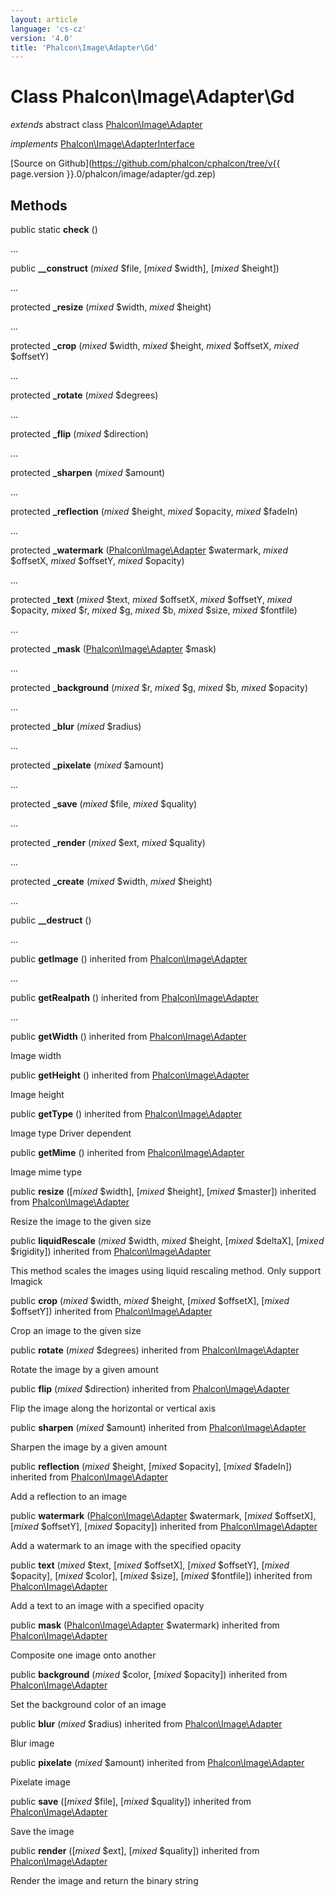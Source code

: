 ```yaml
---
layout: article
language: 'cs-cz'
version: '4.0'
title: 'Phalcon\Image\Adapter\Gd'
---
```

# Class **Phalcon\Image\Adapter\Gd**

*extends* abstract class [Phalcon\Image\Adapter](Phalcon_Image_Adapter)

*implements* [Phalcon\Image\AdapterInterface](Phalcon_Image_AdapterInterface)

[Source on Github](https://github.com/phalcon/cphalcon/tree/v{{ page.version }}.0/phalcon/image/adapter/gd.zep)

## Methods

public static **check** ()

...

public **__construct** (*mixed* $file, [*mixed* $width], [*mixed* $height])

...

protected **_resize** (*mixed* $width, *mixed* $height)

...

protected **_crop** (*mixed* $width, *mixed* $height, *mixed* $offsetX, *mixed* $offsetY)

...

protected **_rotate** (*mixed* $degrees)

...

protected **_flip** (*mixed* $direction)

...

protected **_sharpen** (*mixed* $amount)

...

protected **_reflection** (*mixed* $height, *mixed* $opacity, *mixed* $fadeIn)

...

protected **_watermark** ([Phalcon\Image\Adapter](Phalcon_Image_Adapter) $watermark, *mixed* $offsetX, *mixed* $offsetY, *mixed* $opacity)

...

protected **_text** (*mixed* $text, *mixed* $offsetX, *mixed* $offsetY, *mixed* $opacity, *mixed* $r, *mixed* $g, *mixed* $b, *mixed* $size, *mixed* $fontfile)

...

protected **_mask** ([Phalcon\Image\Adapter](Phalcon_Image_Adapter) $mask)

...

protected **_background** (*mixed* $r, *mixed* $g, *mixed* $b, *mixed* $opacity)

...

protected **_blur** (*mixed* $radius)

...

protected **_pixelate** (*mixed* $amount)

...

protected **_save** (*mixed* $file, *mixed* $quality)

...

protected **_render** (*mixed* $ext, *mixed* $quality)

...

protected **_create** (*mixed* $width, *mixed* $height)

...

public **__destruct** ()

...

public **getImage** () inherited from [Phalcon\Image\Adapter](Phalcon_Image_Adapter)

...

public **getRealpath** () inherited from [Phalcon\Image\Adapter](Phalcon_Image_Adapter)

...

public **getWidth** () inherited from [Phalcon\Image\Adapter](Phalcon_Image_Adapter)

Image width

public **getHeight** () inherited from [Phalcon\Image\Adapter](Phalcon_Image_Adapter)

Image height

public **getType** () inherited from [Phalcon\Image\Adapter](Phalcon_Image_Adapter)

Image type Driver dependent

public **getMime** () inherited from [Phalcon\Image\Adapter](Phalcon_Image_Adapter)

Image mime type

public **resize** ([*mixed* $width], [*mixed* $height], [*mixed* $master]) inherited from [Phalcon\Image\Adapter](Phalcon_Image_Adapter)

Resize the image to the given size

public **liquidRescale** (*mixed* $width, *mixed* $height, [*mixed* $deltaX], [*mixed* $rigidity]) inherited from [Phalcon\Image\Adapter](Phalcon_Image_Adapter)

This method scales the images using liquid rescaling method. Only support Imagick

public **crop** (*mixed* $width, *mixed* $height, [*mixed* $offsetX], [*mixed* $offsetY]) inherited from [Phalcon\Image\Adapter](Phalcon_Image_Adapter)

Crop an image to the given size

public **rotate** (*mixed* $degrees) inherited from [Phalcon\Image\Adapter](Phalcon_Image_Adapter)

Rotate the image by a given amount

public **flip** (*mixed* $direction) inherited from [Phalcon\Image\Adapter](Phalcon_Image_Adapter)

Flip the image along the horizontal or vertical axis

public **sharpen** (*mixed* $amount) inherited from [Phalcon\Image\Adapter](Phalcon_Image_Adapter)

Sharpen the image by a given amount

public **reflection** (*mixed* $height, [*mixed* $opacity], [*mixed* $fadeIn]) inherited from [Phalcon\Image\Adapter](Phalcon_Image_Adapter)

Add a reflection to an image

public **watermark** ([Phalcon\Image\Adapter](Phalcon_Image_Adapter) $watermark, [*mixed* $offsetX], [*mixed* $offsetY], [*mixed* $opacity]) inherited from [Phalcon\Image\Adapter](Phalcon_Image_Adapter)

Add a watermark to an image with the specified opacity

public **text** (*mixed* $text, [*mixed* $offsetX], [*mixed* $offsetY], [*mixed* $opacity], [*mixed* $color], [*mixed* $size], [*mixed* $fontfile]) inherited from [Phalcon\Image\Adapter](Phalcon_Image_Adapter)

Add a text to an image with a specified opacity

public **mask** ([Phalcon\Image\Adapter](Phalcon_Image_Adapter) $watermark) inherited from [Phalcon\Image\Adapter](Phalcon_Image_Adapter)

Composite one image onto another

public **background** (*mixed* $color, [*mixed* $opacity]) inherited from [Phalcon\Image\Adapter](Phalcon_Image_Adapter)

Set the background color of an image

public **blur** (*mixed* $radius) inherited from [Phalcon\Image\Adapter](Phalcon_Image_Adapter)

Blur image

public **pixelate** (*mixed* $amount) inherited from [Phalcon\Image\Adapter](Phalcon_Image_Adapter)

Pixelate image

public **save** ([*mixed* $file], [*mixed* $quality]) inherited from [Phalcon\Image\Adapter](Phalcon_Image_Adapter)

Save the image

public **render** ([*mixed* $ext], [*mixed* $quality]) inherited from [Phalcon\Image\Adapter](Phalcon_Image_Adapter)

Render the image and return the binary string